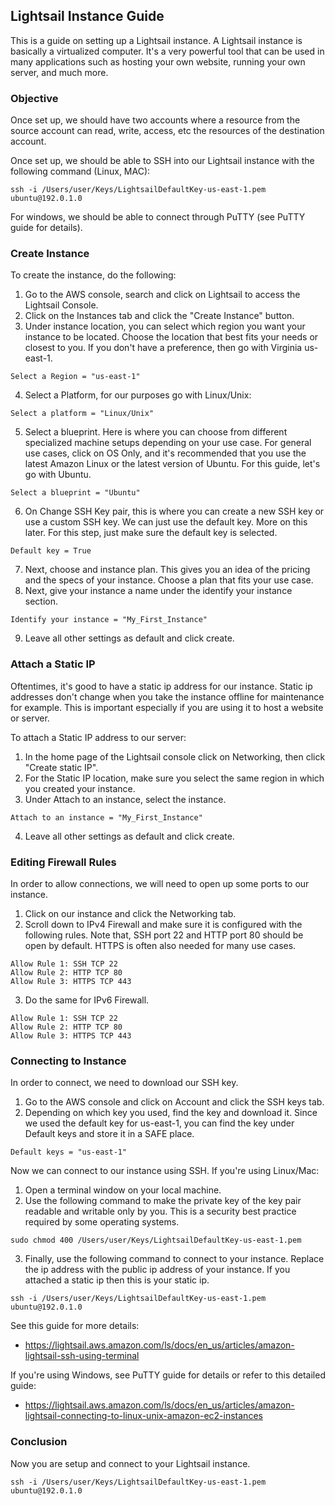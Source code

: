 ## Lightsail Instance Guide
This is a guide on setting up a Lightsail instance. A Lightsail instance is basically a virtualized computer. It's a very powerful tool that can be used in many applications such as hosting your own website, running your own server, and much more.

### Objective
Once set up, we should have two accounts where a resource from the source account can read, write, access, etc the resources of the destination account.

Once set up, we should be able to SSH into our Lightsail instance with the following command (Linux, MAC):
```
ssh -i /Users/user/Keys/LightsailDefaultKey-us-east-1.pem ubuntu@192.0.1.0
```
For windows, we should be able to connect through PuTTY (see PuTTY guide for details).

### Create Instance
To create the instance, do the following:
1. Go to the AWS console, search and click on Lightsail to access the Lightsail Console.
2. Click on the Instances tab and click the "Create Instance" button.
3. Under instance location, you can select which region you want your instance to be located. Choose the location that best fits your needs or closest to you. If you don't have a preference, then go with Virginia us-east-1.
```
Select a Region = "us-east-1"
```
4. Select a Platform, for our purposes go with Linux/Unix:
```
Select a platform = "Linux/Unix"
```
5. Select a blueprint. Here is where you can choose from different specialized machine setups depending on your use case. For general use cases, click on OS Only, and it's recommended that you use the latest Amazon Linux or the latest version of Ubuntu. For this guide, let's go with Ubuntu.
```
Select a blueprint = "Ubuntu"
```
6. On Change SSH Key pair, this is where you can create a new SSH key or use a custom SSH key. We can just use the default key. More on this later. For this step, just make sure the default key is selected.
```
Default key = True
```
7. Next, choose and instance plan. This gives you an idea of the pricing and the specs of your instance. Choose a plan that fits your use case. 
8. Next, give your instance a name under the identify your instance section.
```
Identify your instance = "My_First_Instance"
```
9. Leave all other settings as default and click create.

### Attach a Static IP
Oftentimes, it's good to have a static ip address for our instance. Static ip addresses don't change when you take the instance offline for maintenance for example. This is important especially if you are using it to host a website or server.

To attach a Static IP address to our server:
1. In the home page of the Lightsail console click on Networking, then click "Create static IP".
2. For the Static IP location, make sure you select the same region in which you created your instance.
3. Under Attach to an instance, select the instance.
```
Attach to an instance = "My_First_Instance"
```
4. Leave all other settings as default and click create.

### Editing Firewall Rules
In order to allow connections, we will need to open up some ports to our instance.

1. Click on our instance and click the Networking tab.
2. Scroll down to IPv4 Firewall and make sure it is configured with the following rules. Note that, SSH port 22 and HTTP port 80 should be open by default. HTTPS is often also needed for many use cases.
```
Allow Rule 1: SSH TCP 22
Allow Rule 2: HTTP TCP 80
Allow Rule 3: HTTPS TCP 443
```
3. Do the same for IPv6 Firewall.
```
Allow Rule 1: SSH TCP 22
Allow Rule 2: HTTP TCP 80
Allow Rule 3: HTTPS TCP 443
```

### Connecting to Instance
In order to connect, we need to download our SSH key.
1. Go to the AWS console and click on Account and click the SSH keys tab.
2. Depending on which key you used, find the key and download it. Since we used the default key for us-east-1, you can find the key under Default keys and store it in a SAFE place.
```
Default keys = "us-east-1"
```

Now we can connect to our instance using SSH. If you're using Linux/Mac:
1. Open a terminal window on your local machine.
2. Use the following command to make the private key of the key pair readable and writable only by you. This is a security best practice required by some operating systems.
```
sudo chmod 400 /Users/user/Keys/LightsailDefaultKey-us-east-1.pem
```
3. Finally, use the following command to connect to your instance. Replace the ip address with the public ip address of your instance. If you attached a static ip then this is your static ip.
```
ssh -i /Users/user/Keys/LightsailDefaultKey-us-east-1.pem ubuntu@192.0.1.0
```
See this guide for more details:
* https://lightsail.aws.amazon.com/ls/docs/en_us/articles/amazon-lightsail-ssh-using-terminal

If you're using Windows, see PuTTY guide for details or refer to this detailed guide:
* https://lightsail.aws.amazon.com/ls/docs/en_us/articles/amazon-lightsail-connecting-to-linux-unix-amazon-ec2-instances

### Conclusion
Now you are setup and connect to your Lightsail instance.
```
ssh -i /Users/user/Keys/LightsailDefaultKey-us-east-1.pem ubuntu@192.0.1.0
```

